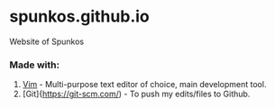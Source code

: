 # spunkos.github.io
Website of Spunkos

### Made with:
1. [Vim](http://www.vim.org/) - Multi-purpose text editor of choice, main development tool.
2. [Git]{https://git-scm.com/) - To push my edits/files to Github.
